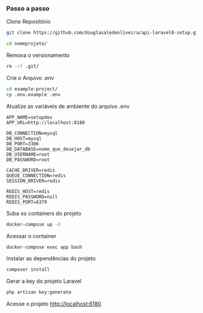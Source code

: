 
### Passo a passo
Clone Repositório
```sh
git clone https://github.com/douglasaledeoliveira/api-laravel8-setup.git nomeprojeto
```

```sh
cd nomeprojeto/
```
Remova o versionamento
```sh
rm -rf .git/
```

Crie o Arquivo .env
```sh
cd example-project/
cp .env.example .env
```

Atualize as variáveis de ambiente do arquivo .env
```dosini
APP_NAME=setupdev
APP_URL=http://localhost:8180

DB_CONNECTION=mysql
DB_HOST=mysql
DB_PORT=3306
DB_DATABASE=nome_que_desejar_db
DB_USERNAME=root
DB_PASSWORD=root

CACHE_DRIVER=redis
QUEUE_CONNECTION=redis
SESSION_DRIVER=redis

REDIS_HOST=redis
REDIS_PASSWORD=null
REDIS_PORT=6379
```

Suba os containers do projeto
```sh
docker-compose up -d
```

Acessar o container
```sh
docker-compose exec app bash
```

Instalar as dependências do projeto
```sh
composer install
```

Gerar a key do projeto Laravel
```sh
php artisan key:generate
```

Acesse o projeto
[http://localhost:8180](http://localhost:8180)
